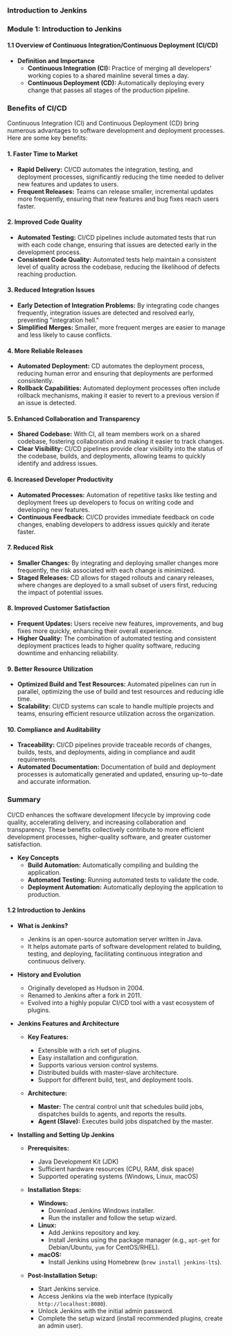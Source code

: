 ### Introduction to Jenkins

### Module 1: Introduction to Jenkins

#### 1.1 Overview of Continuous Integration/Continuous Deployment (CI/CD)
- **Definition and Importance**
  - **Continuous Integration (CI):** Practice of merging all developers' working copies to a shared mainline several times a day.
  - **Continuous Deployment (CD):** Automatically deploying every change that passes all stages of the production pipeline.

### Benefits of CI/CD

Continuous Integration (CI) and Continuous Deployment (CD) bring numerous advantages to software development and deployment processes. Here are some key benefits:

#### 1. Faster Time to Market
- **Rapid Delivery:** CI/CD automates the integration, testing, and deployment processes, significantly reducing the time needed to deliver new features and updates to users.
- **Frequent Releases:** Teams can release smaller, incremental updates more frequently, ensuring that new features and bug fixes reach users faster.

#### 2. Improved Code Quality
- **Automated Testing:** CI/CD pipelines include automated tests that run with each code change, ensuring that issues are detected early in the development process.
- **Consistent Code Quality:** Automated tests help maintain a consistent level of quality across the codebase, reducing the likelihood of defects reaching production.

#### 3. Reduced Integration Issues
- **Early Detection of Integration Problems:** By integrating code changes frequently, integration issues are detected and resolved early, preventing "integration hell."
- **Simplified Merges:** Smaller, more frequent merges are easier to manage and less likely to cause conflicts.

#### 4. More Reliable Releases
- **Automated Deployment:** CD automates the deployment process, reducing human error and ensuring that deployments are performed consistently.
- **Rollback Capabilities:** Automated deployment processes often include rollback mechanisms, making it easier to revert to a previous version if an issue is detected.

#### 5. Enhanced Collaboration and Transparency
- **Shared Codebase:** With CI, all team members work on a shared codebase, fostering collaboration and making it easier to track changes.
- **Clear Visibility:** CI/CD pipelines provide clear visibility into the status of the codebase, builds, and deployments, allowing teams to quickly identify and address issues.

#### 6. Increased Developer Productivity
- **Automated Processes:** Automation of repetitive tasks like testing and deployment frees up developers to focus on writing code and developing new features.
- **Continuous Feedback:** CI/CD provides immediate feedback on code changes, enabling developers to address issues quickly and iterate faster.

#### 7. Reduced Risk
- **Smaller Changes:** By integrating and deploying smaller changes more frequently, the risk associated with each change is minimized.
- **Staged Releases:** CD allows for staged rollouts and canary releases, where changes are deployed to a small subset of users first, reducing the impact of potential issues.

#### 8. Improved Customer Satisfaction
- **Frequent Updates:** Users receive new features, improvements, and bug fixes more quickly, enhancing their overall experience.
- **Higher Quality:** The combination of automated testing and consistent deployment practices leads to higher quality software, reducing downtime and enhancing reliability.

#### 9. Better Resource Utilization
- **Optimized Build and Test Resources:** Automated pipelines can run in parallel, optimizing the use of build and test resources and reducing idle time.
- **Scalability:** CI/CD systems can scale to handle multiple projects and teams, ensuring efficient resource utilization across the organization.

#### 10. Compliance and Auditability
- **Traceability:** CI/CD pipelines provide traceable records of changes, builds, tests, and deployments, aiding in compliance and audit requirements.
- **Automated Documentation:** Documentation of build and deployment processes is automatically generated and updated, ensuring up-to-date and accurate information.

### Summary
CI/CD enhances the software development lifecycle by improving code quality, accelerating delivery, and increasing collaboration and transparency. These benefits collectively contribute to more efficient development processes, higher-quality software, and greater customer satisfaction.


- **Key Concepts**
  - **Build Automation:** Automatically compiling and building the application.
  - **Automated Testing:** Running automated tests to validate the code.
  - **Deployment Automation:** Automatically deploying the application to production.

#### 1.2 Introduction to Jenkins
- **What is Jenkins?**
  - Jenkins is an open-source automation server written in Java.
  - It helps automate parts of software development related to building, testing, and deploying, facilitating continuous integration and continuous delivery.

- **History and Evolution**
  - Originally developed as Hudson in 2004.
  - Renamed to Jenkins after a fork in 2011.
  - Evolved into a highly popular CI/CD tool with a vast ecosystem of plugins.

- **Jenkins Features and Architecture**
  - **Key Features:**
    - Extensible with a rich set of plugins.
    - Easy installation and configuration.
    - Supports various version control systems.
    - Distributed builds with master-slave architecture.
    - Support for different build, test, and deployment tools.

  - **Architecture:**
    - **Master:** The central control unit that schedules build jobs, dispatches builds to agents, and reports the results.
    - **Agent (Slave):** Executes build jobs dispatched by the master.

- **Installing and Setting Up Jenkins**
  - **Prerequisites:**
    - Java Development Kit (JDK)
    - Sufficient hardware resources (CPU, RAM, disk space)
    - Supported operating systems (Windows, Linux, macOS)
  - **Installation Steps:**
    - **Windows:**
      - Download Jenkins Windows installer.
      - Run the installer and follow the setup wizard.
    - **Linux:**
      - Add Jenkins repository and key.
      - Install Jenkins using the package manager (e.g., `apt-get` for Debian/Ubuntu, `yum` for CentOS/RHEL).
    - **macOS:**
      - Install Jenkins using Homebrew (`brew install jenkins-lts`).

  - **Post-Installation Setup:**
    - Start Jenkins service.
    - Access Jenkins via the web interface (typically `http://localhost:8080`).
    - Unlock Jenkins with the initial admin password.
    - Complete the setup wizard (install recommended plugins, create an admin user).



